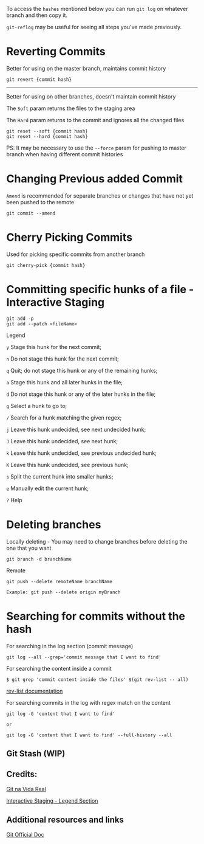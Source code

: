 To access the `hashes` mentioned below you can run `git log` on whatever branch and then copy it.

`git-reflog` may be useful for seeing all steps you've made previously.

# Reverting Commits

Better for using on the master branch, maintains commit history
```
git revert {commit hash}
```
---

Better for using on other branches, doesn't maintain commit history

The `Soft` param returns the files to the staging area 

The `Hard` param returns to the commit and ignores all the changed files
```
git reset --soft {commit hash}
git reset --hard {commit hash}
```

PS: It may be necessary to use the `--force` param for pushing to master branch when having different commit histories



# Changing Previous added Commit

`Amend` is recommended for separate branches or changes that have not yet been pushed to the remote 

```
git commit --amend 
```
# Cherry Picking Commits

Used for picking specific commits from another branch

```
git cherry-pick {commit hash}
```

# Committing specific hunks of a file - Interactive Staging

```
git add -p 
git add --patch <fileName>
```
Legend

`y` Stage this hunk for the next commit;

`n` Do not stage this hunk for the next commit;

`q` Quit; do not stage this hunk or any of the remaining hunks;

`a` Stage this hunk and all later hunks in the file;

`d` Do not stage this hunk or any of the later hunks in the file;

`g` Select a hunk to go to;

`/` Search for a hunk matching the given regex;

`j` Leave this hunk undecided, see next undecided hunk;

`J` Leave this hunk undecided, see next hunk;

`k` Leave this hunk undecided, see previous undecided hunk;

`K` Leave this hunk undecided, see previous hunk;

`s` Split the current hunk into smaller hunks;

`e` Manually edit the current hunk;

`?` Help

# Deleting branches

Locally deleting - You may need to change branches before deleting the one that you want

```
git branch -d branchName
```

Remote 

```
git push --delete remoteName branchName

Example: git push --delete origin myBranch
```

# Searching for commits without the hash

For searching in the log section (commit message)

```
git log --all --grep='commit message that I want to find'
```

For searching the content inside a commit

```
$ git grep 'commit content inside the files' $(git rev-list -- all)
```

[rev-list documentation](https://git-scm.com/docs/git-rev-list)

For searching commits in the log with regex match on the content

```
git log -G 'content that I want to find'

or 

git log -G 'content that I want to find' --full-history --all
```

## Git Stash (WIP)

## Credits:

[Git na Vida Real](https://www.udemy.com/course/git-e-github-na-vida-real/)

[Interactive Staging - Legend Section](https://stackoverflow.com/questions/1085162/commit-only-part-of-a-file-in-git)

## Additional resources and links 

[Git Official Doc](https://git-scm.com/doc)